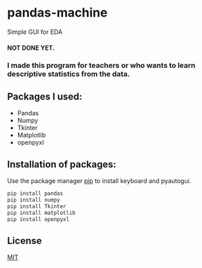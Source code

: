 # pandas-machine
 Simple GUI for EDA

#### NOT DONE YET.

### I made this program for teachers or who wants to learn descriptive statistics from the data.

## Packages I used:

* Pandas
* Numpy
* Tkinter
* Matplotlib
* openpyxl


## Installation of packages:

Use the package manager [pip](https://pip.pypa.io/en/stable/) to install keyboard and pyautogui.

```bash
pip install pandas
pip install numpy
pip install Tkinter
pip install matplotlib
pip install openpyxl
```

## License
[MIT](https://github.com/DreamFireworks/pandas-machine/blob/main/LICENSE)
